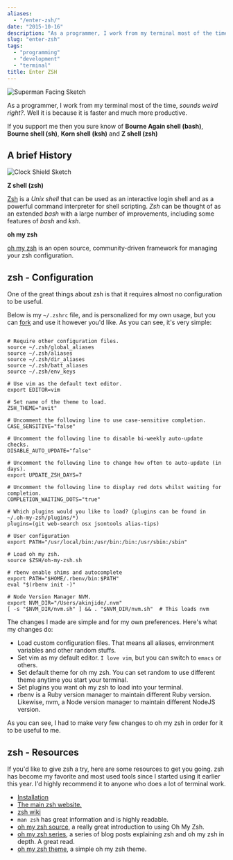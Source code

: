 ```yaml
---
aliases:
  - "/enter-zsh/"
date: "2015-10-16"
description: "As a programmer, I work from my terminal most of the time, sounds weird right? Well it is because it is faster and more productive."
slug: "enter-zsh"
tags:
  - "programming"
  - "development"
  - "terminal"
title: Enter ZSH
---
```



![Superman Facing Sketch][]


As a programmer, I work from my terminal most of the time, *sounds weird right?*. Well it is because it is faster and much more productive.

If you support me then you sure know of **Bourne Again shell (bash)**, **Bourne shell (sh)**, **Korn shell (ksh)** and **Z shell (zsh)**


## A brief History


![Clock Shield Sketch][]


**Z shell (zsh)**

[Zsh][] is a *Unix shell* that can be used as an interactive login shell and as a powerful command interpreter for shell scripting. *Zsh* can be thought of as an extended *bash* with a large number of improvements, including some features of *bash* and *ksh*.

**oh my zsh**

[oh my zsh][] is an open source, community-driven framework for managing your zsh configuration.


## zsh - Configuration

One of the great things about zsh is that it requires almost no configuration to be useful.

Below is my `~/.zshrc` file, and is personalized for my own usage, but you can [fork][] and use it however you'd like. As you can see, it's very simple:

```text

# Require other configuration files.
source ~/.zsh/global_aliases
source ~/.zsh/aliases
source ~/.zsh/dir_aliases
source ~/.zsh/batt_aliases
source ~/.zsh/env_keys

# Use vim as the default text editor.
export EDITOR=vim

# Set name of the theme to load.
ZSH_THEME="avit"

# Uncomment the following line to use case-sensitive completion.
CASE_SENSITIVE="false"

# Uncomment the following line to disable bi-weekly auto-update checks.
DISABLE_AUTO_UPDATE="false"

# Uncomment the following line to change how often to auto-update (in days).
export UPDATE_ZSH_DAYS=7

# Uncomment the following line to display red dots whilst waiting for completion.
COMPLETION_WAITING_DOTS="true"

# Which plugins would you like to load? (plugins can be found in ~/.oh-my-zsh/plugins/*)
plugins=(git web-search osx jsontools alias-tips)

# User configuration
export PATH="/usr/local/bin:/usr/bin:/bin:/usr/sbin:/sbin"

# Load oh my zsh.
source $ZSH/oh-my-zsh.sh

# rbenv enable shims and autocomplete
export PATH="$HOME/.rbenv/bin:$PATH"
eval "$(rbenv init -)"

# Node Version Manager NVM.
export NVM_DIR="/Users/akinjide/.nvm"
[ -s "$NVM_DIR/nvm.sh" ] && . "$NVM_DIR/nvm.sh"  # This loads nvm
```

The changes I made are simple and for my own preferences. Here's what my changes do:

-  Load custom configuration files. That means all aliases, environment variables and other random stuffs.
-  Set vim as my default editor. `I love vim`, but you can switch to `emacs` or others.
-  Set default theme for oh my zsh. You can set random to use different theme anytime you start your terminal.
-  Set plugins you want oh my zsh to load into your terminal.
-  rbenv is a Ruby version manager to maintain different Ruby version. Likewise, nvm, a Node version manager to maintain different NodeJS version.

As you can see, I had to make very few changes to oh my zsh in order for it to be useful to me.

## zsh - Resources

If you'd like to give zsh a try, here are some resources to get you going. zsh has become my favorite and most used tools since I started using it earlier this year. I'd highly recommend it to anyone who does a lot of terminal work.

-  [Installation][]
-  [The main zsh website.][Zsh]
-  [zsh wiki][]
-  `man zsh` has great information and is highly readable.
-  [oh my zsh source][oh my zsh], a really great introduction to using Oh My Zsh.
-  [oh my zsh series][], a series of blog posts explaining zsh and oh my zsh in depth. A great read.
-  [oh my zsh theme][], a simple oh my zsh theme.

  
  [Superman Facing Sketch]: /static/images/2015/superman-facing-sketch.jpg "Superman Facing Sketch"
  [Clock Shield Sketch]: /static/images/2015/clock-shield-sketch.jpg "Clock Shield Sketch"
  [Zsh]: http://www.zsh.org/ "Zsh powerful shell scripting"
  [oh my zsh]: http://ohmyz.sh/ "Oh My Zsh is a way of life"
  [fork]: https://github.com/andela-abankole/dot-zsh "My ZSH dotfiles."
  [Installation]: https://github.com/robbyrussell/oh-my-zsh/wiki/Installing-ZSH "Configuring oh my zsh"
  [zsh wiki]: http://zshwiki.org/home/ "Zsh wiki"
  [oh my zsh series]: https://www.smashingmagazine.com/2015/07/become-command-line-power-user-oh-my-zsh-z/ "Become A Command-Line Power User"
  [oh my zsh theme]: https://github.com/andela-abankole/chi "oh my zsh theme for zsh"

